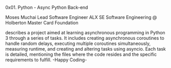0x01. Python - Async Python Back-end



Moses Muchai Lead Software Engineer ALX SE Software Engineering @ Holberton Master Card Foundation


describes a project aimed at learning asynchronous programming in Python 3 through a series of tasks. It includes creating asynchronous coroutines to handle random delays, executing multiple coroutines simultaneously, measuring runtime, and creating and altering tasks using asyncio. Each task is detailed, mentioning the files where the code resides and the specific requirements to fulfill.
                                                                  -Happy Coding-
